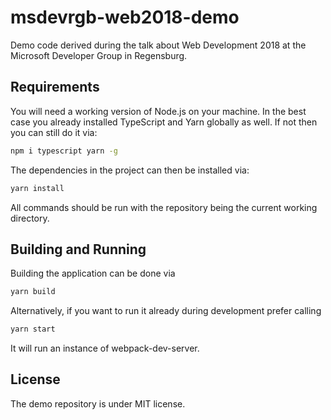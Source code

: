 # msdevrgb-web2018-demo

Demo code derived during the talk about Web Development 2018 at the Microsoft Developer Group in Regensburg.

## Requirements

You will need a working version of Node.js on your machine. In the best case you already installed TypeScript and Yarn globally as well. If not then you can still do it via:

```bash
npm i typescript yarn -g
```

The dependencies in the project can then be installed via:

```bash
yarn install
```

All commands should be run with the repository being the current working directory.

## Building and Running

Building the application can be done via

```bash
yarn build
```

Alternatively, if you want to run it already during development prefer calling

```bash
yarn start
```

It will run an instance of webpack-dev-server.

## License

The demo repository is under MIT license.

